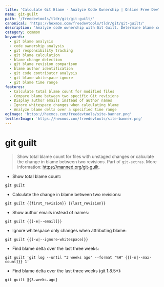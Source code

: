 ```yaml
---
title: 'Calculate Git Blame - Analyze Code Ownership | Online Free DevTools by Hexmos'
name: git-guilt
path: '/freedevtools/tldr/git/git-guilt/'
canonical: 'https://hexmos.com/freedevtools/tldr/git/git-guilt/'
description: 'Analyze code ownership with Git Guilt. Determine blame count and track changes between revisions easily. Free online tool, no registration required.'
category: common
keywords:
  - git blame analysis
  - code ownership analysis
  - git responsibility tracking
  - git blame calculation
  - blame change detection
  - git blame revision comparison
  - blame author identification
  - git code contributor analysis
  - git blame whitespace ignore
  - git blame time range
features:
  - Calculate total blame count for modified files
  - Compare blame between two specific Git revisions
  - Display author emails instead of author names
  - Ignore whitespace changes when calculating blame
  - Analyze blame delta over a specified time range
ogImage: 'https://hexmos.com/freedevtools/site-banner.png'
twitterImage: 'https://hexmos.com/freedevtools/site-banner.png'
---
```


# git guilt

> Show total blame count for files with unstaged changes or calculate the change in blame between two revisions.
> Part of `git-extras`.
> More information: <https://manned.org/git-guilt>.

- Show total blame count:

`git guilt`

- Calculate the change in blame between two revisions:

`git guilt {{first_revision}} {{last_revision}}`

- Show author emails instead of names:

`git guilt {{[-e|--email]}}`

- Ignore whitespace only changes when attributing blame:

`git guilt {{[-w|--ignore-whitespace]}}`

- Find blame delta over the last three weeks:

`git guilt 'git log --until "3 weeks ago" --format "%H" {{[-n|--max-count]}} 1'`

- Find blame delta over the last three weeks (git 1.8.5+):

`git guilt @{3.weeks.ago}`
